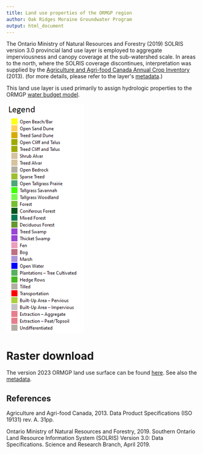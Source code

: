 ```yaml
---
title: Land use properties of the ORMGP region
author: Oak Ridges Moraine Groundwater Program
output: html_document
---
```




The Ontario Ministry of Natural Resources and Forestry (2019) SOLRIS version 3.0 provincial land use layer is employed to aggregate imperviousness and canopy coverage at the sub-watershed scale. In areas to the north, where the SOLRIS coverage discontinues, interpretation was supplied by the [Agriculture and Agri-food Canada Annual Crop Inventory](https://open.canada.ca/data/en/dataset/ba2645d5-4458-414d-b196-6303ac06c1c9) (2013). (for more details, please refer to the layer's [metadata](/metadata/surfaces/land_use.html).)

This land use layer is used primarily to assign hydrologic properties to the ORMGP [water budget model](/interpolants/modelling/waterbudgetmodel.html#land-use-and-surficial-geology).

![](fig/SOLRIS-legend.png)

# Raster download

The version 2023 ORMGP land use surface can be found [here](https://www.dropbox.com/scl/fi/428o1h1a3qg1xnnt7g1iz/landuse23.tif?rlkey=9kzwrrvpi6mb9plwzajy8wiof&dl=1). See also the [metadata](/metadata/surfaces/land_use.html).


## References

Agriculture and Agri-food Canada, 2013. Data Product Specifications (ISO 19131) rev. A. 31pp.

Ontario Ministry of Natural Resources and Forestry, 2019. Southern Ontario Land Resource Information System (SOLRIS) Version 3.0: Data Specifications. Science and Research Branch, April 2019.



